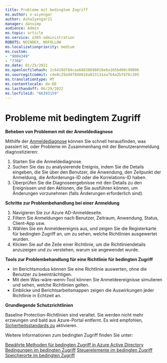```yaml
---
title: Probleme mit bedingtem Zugriff
ms.author: v-aiyengar
author: AshaIyengar21
manager: dansimp
audience: Admin
ms.topic: article
ms.service: o365-administration
ROBOTS: NOINDEX, NOFOLLOW
ms.localizationpriority: medium
ms.custom:
- "9004349"
- "7768"
ms.date: 01/25/2021
ms.openlocfilehash: 2c6419df04caa68838690018e6a165bd08c90806
ms.sourcegitcommit: c4e8c29a94f840816a023131ea7b4a2bf876c305
ms.translationtype: MT
ms.contentlocale: de-DE
ms.lasthandoff: 06/29/2022
ms.locfileid: "66393159"
---
```

# <a name="conditional-access-issues"></a>Probleme mit bedingtem Zugriff

**Beheben von Problemen mit der Anmeldediagnose**

Mithilfe der [Anmeldediagnose](https://portal.azure.com/#blade/Microsoft_AAD_IAM/ActiveDirectoryMenuBlade/diagnose/symptomId/ms_aad_dxp_signin_caDiagnoseAndSolveSummarySymptom) können Sie schnell herausfinden, was passiert ist, oder Probleme im Zusammenhang mit der Benutzeranmeldung diagnostizieren:

1. Starten Sie die Anmeldediagnose.
1. Suchen Sie das zu analysierende Ereignis, indem Sie die Details eingeben, die Sie über den Benutzer, die Anwendung, den Zeitpunkt der Anmeldung, die Anforderungs-ID oder die Korrelations-ID haben.
1. Überprüfen Sie die Diagnoseergebnisse mit den Details zu den Ereignissen und den Aktionen, die Sie ausführen können, um Änderungen vorzunehmen (falls Änderungen erforderlich sind).

**Schritte zur Problembehandlung bei einer Anmeldung** 

1. Navigieren Sie zur Azure AD-Anmeldeseite.
1. Filtern Sie Anmeldungen nach Benutzer, Zeitraum, Anwendung, Status, Client-App usw.
1. Wählen Sie ein Anmeldeereignis aus, und zeigen Sie die Registerkarte für bedingten Zugriff an, um zu sehen, welche Richtlinien ausgewertet wurden.
1. Klicken Sie auf die Zeile einer Richtlinie, um die Richtliniendetails anzuzeigen und zu verstehen, warum sie angewendet wurde.

**Tools zur Problembehandlung für eine Richtlinie für bedingten Zugriff**

- Im Berichtsmodus können Sie eine Richtlinie auswerten, ohne die Benutzer zu beeinträchtigen.
- Mit dem Was-wäre-wenn-Tool können Sie Anmeldeereignisse simulieren und sehen, welche Richtlinien gelten.
- Einblicke und Berichtsarbeitsmappen zeigen die Auswirkungen jeder Richtlinie in Echtzeit an.

**Grundlegende Schutzrichtlinien**

Baseline Protection-Richtlinien sind veraltet. Sie werden nicht mehr erzwungen und bald aus Azure-Portal entfernt. Es wird empfohlen, [Sicherheitsstandards zu](https://docs.microsoft.com/azure/active-directory/fundamentals/concept-fundamentals-security-defaults) aktivieren.

Weitere Informationen zum bedingten Zugriff finden Sie unter:

[Bewährte Methoden für bedingten Zugriff in Azure Active Directory](https://docs.microsoft.com/azure/active-directory/conditional-access/best-practices) 
 [Bedingungen im bedingten Zugriff](https://docs.microsoft.com/azure/active-directory/conditional-access/best-practices) 
 [Steuerelemente im bedingten Zugriff](https://docs.microsoft.com/azure/active-directory/conditional-access/controls) 
 [Speicherorte im bedingten Zugriff ](https://docs.microsoft.com/azure/active-directory/conditional-access/location-condition)
